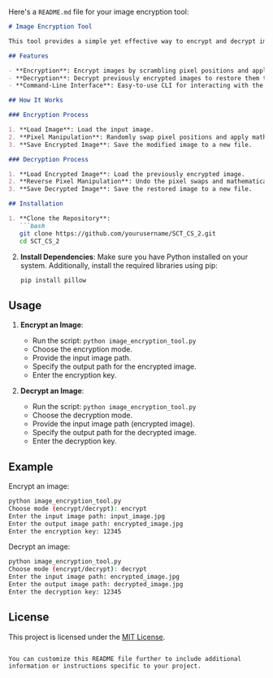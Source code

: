 Here's a `README.md` file for your image encryption tool:

```markdown
# Image Encryption Tool

This tool provides a simple yet effective way to encrypt and decrypt images using pixel manipulation techniques. It allows users to securely alter image data using a key-based encryption method.

## Features

- **Encryption**: Encrypt images by scrambling pixel positions and applying mathematical operations.
- **Decryption**: Decrypt previously encrypted images to restore them to their original state.
- **Command-Line Interface**: Easy-to-use CLI for interacting with the tool.

## How It Works

### Encryption Process

1. **Load Image**: Load the input image.
2. **Pixel Manipulation**: Randomly swap pixel positions and apply mathematical operations.
3. **Save Encrypted Image**: Save the modified image to a new file.

### Decryption Process

1. **Load Encrypted Image**: Load the previously encrypted image.
2. **Reverse Pixel Manipulation**: Undo the pixel swaps and mathematical operations.
3. **Save Decrypted Image**: Save the restored image to a new file.

## Installation

1. **Clone the Repository**:
   ```bash
   git clone https://github.com/yourusername/SCT_CS_2.git
   cd SCT_CS_2
   ```

2. **Install Dependencies**:
   Make sure you have Python installed on your system. Additionally, install the required libraries using pip:
   ```bash
   pip install pillow
   ```

## Usage

1. **Encrypt an Image**:
   - Run the script: `python image_encryption_tool.py`
   - Choose the encryption mode.
   - Provide the input image path.
   - Specify the output path for the encrypted image.
   - Enter the encryption key.

2. **Decrypt an Image**:
   - Run the script: `python image_encryption_tool.py`
   - Choose the decryption mode.
   - Provide the input image path (encrypted image).
   - Specify the output path for the decrypted image.
   - Enter the decryption key.

## Example

Encrypt an image:

```bash
python image_encryption_tool.py
Choose mode (encrypt/decrypt): encrypt
Enter the input image path: input_image.jpg
Enter the output image path: encrypted_image.jpg
Enter the encryption key: 12345
```

Decrypt an image:

```bash
python image_encryption_tool.py
Choose mode (encrypt/decrypt): decrypt
Enter the input image path: encrypted_image.jpg
Enter the output image path: decrypted_image.jpg
Enter the decryption key: 12345
```

## License

This project is licensed under the [MIT License](LICENSE).
```

You can customize this README file further to include additional information or instructions specific to your project.